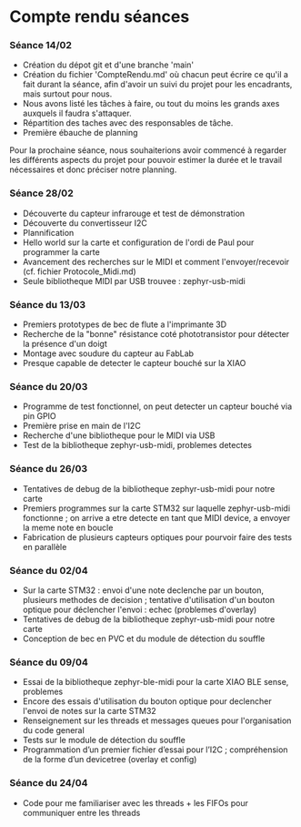 # Compte rendu séances

### Séance 14/02

- Création du dépot git et d'une branche 'main'
- Création du fichier 'CompteRendu.md' où chacun peut écrire ce qu'il a fait durant la séance, afin d'avoir un suivi du projet pour les encadrants, mais surtout pour nous.
- Nous avons listé les tâches à faire, ou tout du moins les grands axes auxquels il faudra s'attaquer.
- Répartition des taches avec des responsables de tâche.
- Première ébauche de planning

Pour la prochaine séance, nous souhaiterions avoir commencé à regarder les différents aspects du projet pour pouvoir estimer la durée et le travail nécessaires et donc préciser notre planning.

### Séance 28/02
- Découverte du capteur infrarouge et test de démonstration 
- Découverte du convertisseur I2C 
- Plannification 
- Hello world sur la carte et configuration de l'ordi de Paul pour programmer la carte
- Avancement des recherches sur le MIDI et comment l'envoyer/recevoir (cf. fichier Protocole_Midi.md)
- Seule bibliotheque MIDI par USB trouvee : zephyr-usb-midi

### Séance du 13/03

- Premiers prototypes de bec de flute a l'imprimante 3D
- Recherche de la "bonne" résistance coté phototransistor pour détecter la présence d'un doigt
- Montage avec soudure du capteur au FabLab
- Presque capable de detecter le capteur bouché sur la XIAO

### Séance du 20/03

- Programme de test fonctionnel, on peut detecter un capteur bouché via pin GPIO
- Première prise en main de l'I2C
- Recherche d'une bibliotheque pour le MIDI via USB
- Test de la bibliotheque zephyr-usb-midi, problemes detectes

### Séance du 26/03

- Tentatives de debug de la bibliotheque zephyr-usb-midi pour notre carte
- Premiers programmes sur la carte STM32 sur laquelle zephyr-usb-midi fonctionne ; on arrive a etre detecte en tant que MIDI device, a envoyer la meme note en boucle
- Fabrication de plusieurs capteurs optiques pour pourvoir faire des tests en parallèle

### Séance du 02/04

- Sur la carte STM32 : envoi d'une note declenche par un bouton, plusieurs methodes de decision ; tentative d'utilisation d'un bouton optique pour déclencher l'envoi : echec (problemes d'overlay)
- Tentatives de debug de la bibliotheque zephyr-usb-midi pour notre carte
- Conception de bec en PVC et du module de détection du souffle

### Séance du 09/04

- Essai de la bibliotheque zephyr-ble-midi pour la carte XIAO BLE sense, problemes
- Encore des essais d'utilisation du bouton optique pour declencher l'envoi de notes sur la carte STM32 
- Renseignement sur les threads et messages queues pour l'organisation du code general
- Tests sur le module de détection du souffle
- Programmation d’un premier fichier d’essai pour l’I2C ; compréhension de la forme d’un devicetree (overlay et config)

### Séance du 24/04

- Code pour me familiariser avec les threads + les FIFOs pour communiquer entre les threads


